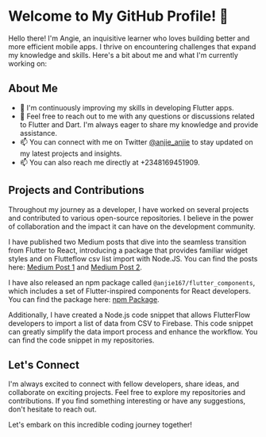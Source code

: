 # Welcome to My GitHub Profile! 👋

Hello there! I'm Angie, an inquisitive learner who loves building better and more efficient mobile apps. I thrive on encountering challenges that expand my knowledge and skills. Here's a bit about me and what I'm currently working on:

## About Me

- 🌱 I'm continuously improving my skills in developing Flutter apps.
- 💬 Feel free to reach out to me with any questions or discussions related to Flutter and Dart. I'm always eager to share my knowledge and provide assistance.
- 📫 You can connect with me on Twitter [@anjie_anjie](https://twitter.com/anjie_anjie) to stay updated on my latest projects and insights.
- 📫 You can also reach me directly at +2348169451909.

## Projects and Contributions

Throughout my journey as a developer, I have worked on several projects and contributed to various open-source repositories. I believe in the power of collaboration and the impact it can have on the development community.

I have published two Medium posts that dive into the seamless transition from Flutter to React, introducing a package that provides familiar widget styles and on Flutteflow csv list import with Node.JS. You can find the posts here: [Medium Post 1](https://medium.com/@anjie167/title-a-seamless-transition-from-flutter-to-react-introducing-a-package-for-familiar-widget-style-cfdae87b9b8e) and [Medium Post 2](https://medium.com/@anjie167/title-importing-csv-data-into-firestore-with-node-js-a-solution-for-the-flutterflow-community-41497efdddd8).

I have also released an npm package called `@anjie167/flutter_components`, which includes a set of Flutter-inspired components for React developers. You can find the package here: [npm Package](https://www.npmjs.com/package/@anjie167/flutter_components).

Additionally, I have created a Node.js code snippet that allows FlutterFlow developers to import a list of data from CSV to Firebase. This code snippet can greatly simplify the data import process and enhance the workflow. You can find the code snippet in my repositories.

## Let's Connect

I'm always excited to connect with fellow developers, share ideas, and collaborate on exciting projects. Feel free to explore my repositories and contributions. If you find something interesting or have any suggestions, don't hesitate to reach out.

Let's embark on this incredible coding journey together!
